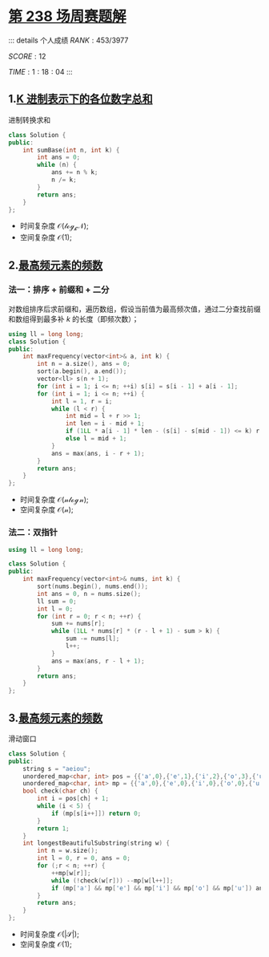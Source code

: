 # [第 238 场周赛题解](https://leetcode-cn.com/contest/weekly-contest-238/)

::: details 个人成绩
$RANK: 453 / 3977$

$SCORE: 12$

$TIME: 1:18:04$
:::

## 1.[K 进制表示下的各位数字总和](https://leetcode-cn.com/problems/sum-of-digits-in-base-k/)

进制转换求和

```cpp
class Solution {
public:
    int sumBase(int n, int k) {
        int ans = 0;
        while (n) {
            ans += n % k;
            n /= k;
        }
        return ans;
    }
};
```

- 时间复杂度 $\mathcal{O(\log_kN)}$;
- 空间复杂度 $\mathcal{O(1)}$;

## 2.[最高频元素的频数](https://leetcode-cn.com/problems/frequency-of-the-most-frequent-element/)

### 法一：排序 + 前缀和 + 二分

对数组排序后求前缀和，遍历数组，假设当前值为最高频次值，通过二分查找前缀和数组得到最多补 $k$ 的长度（即频次数）；

```cpp
using ll = long long;
class Solution {
public:
    int maxFrequency(vector<int>& a, int k) {
        int n = a.size(), ans = 0;
        sort(a.begin(), a.end());
        vector<ll> s(n + 1);
        for (int i = 1; i <= n; ++i) s[i] = s[i - 1] + a[i - 1];
        for (int i = 1; i <= n; ++i) {
            int l = 1, r = i;
            while (l < r) {
                int mid = l + r >> 1;
                int len = i - mid + 1;
                if (1LL * a[i - 1] * len - (s[i] - s[mid - 1]) <= k) r = mid;
                else l = mid + 1;
            }
            ans = max(ans, i - r + 1);
        }
        return ans;
    }
};
```

- 时间复杂度 $\mathcal{O(n\log n)}$;
- 空间复杂度 $\mathcal{O(n)}$;

### 法二：双指针

```cpp
using ll = long long;

class Solution {
public:
    int maxFrequency(vector<int>& nums, int k) {
        sort(nums.begin(), nums.end());
        int ans = 0, n = nums.size();
        ll sum = 0;
        int l = 0;
        for (int r = 0; r < n; ++r) {
            sum += nums[r];
            while (1LL * nums[r] * (r - l + 1) - sum > k) {
                sum -= nums[l];
                l++;
            }
            ans = max(ans, r - l + 1);
        }
        return ans;
    }
};
```

## 3.[最高频元素的频数](https://leetcode-cn.com/problems/frequency-of-the-most-frequent-element/)

滑动窗口

```cpp
class Solution {
public:
    string s = "aeiou";
    unordered_map<char, int> pos = {{'a',0},{'e',1},{'i',2},{'o',3},{'u',4}};
    unordered_map<char, int> mp = {{'a',0},{'e',0},{'i',0},{'o',0},{'u',0}};
    bool check(char ch) {
        int i = pos[ch] + 1;
        while (i < 5) {
            if (mp[s[i++]]) return 0;
        }
        return 1;
    }
    int longestBeautifulSubstring(string w) {
        int n = w.size();
        int l = 0, r = 0, ans = 0;
        for (;r < n; ++r) {
            ++mp[w[r]];
            while (!check(w[r])) --mp[w[l++]];
            if (mp['a'] && mp['e'] && mp['i'] && mp['o'] && mp['u']) ans = max(ans, r - l + 1);
        }
        return ans;
    }
};
```

- 时间复杂度 $\mathcal{O(|S|)}$;
- 空间复杂度 $\mathcal{O(1)}$;
